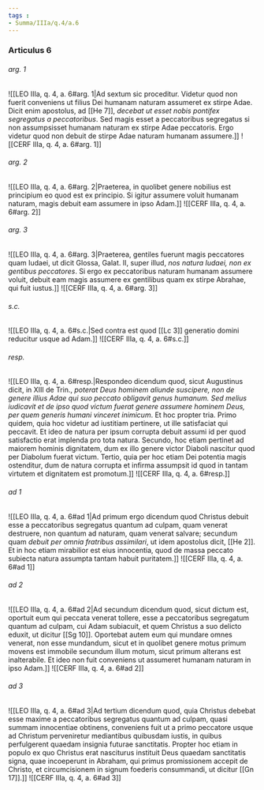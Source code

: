 ```yaml
---
tags : 
- Summa/IIIa/q.4/a.6
---
```


### Articulus 6

###### arg. 1
![[LEO IIIa, q. 4, a. 6#arg. 1|Ad sextum sic proceditur. Videtur quod non fuerit conveniens ut filius Dei humanam naturam assumeret ex stirpe Adae. Dicit enim apostolus, ad [[He 7]], *decebat ut esset nobis pontifex segregatus a peccatoribus*. Sed magis esset a peccatoribus segregatus si non assumpsisset humanam naturam ex stirpe Adae peccatoris. Ergo videtur quod non debuit de stirpe Adae naturam humanam assumere.]]
![[CERF IIIa, q. 4, a. 6#arg. 1]]

###### arg. 2
![[LEO IIIa, q. 4, a. 6#arg. 2|Praeterea, in quolibet genere nobilius est principium eo quod est ex principio. Si igitur assumere voluit humanam naturam, magis debuit eam assumere in ipso Adam.]]
![[CERF IIIa, q. 4, a. 6#arg. 2]]

###### arg. 3
![[LEO IIIa, q. 4, a. 6#arg. 3|Praeterea, gentiles fuerunt magis peccatores quam Iudaei, ut dicit Glossa, Galat. II, super illud, *nos natura Iudaei, non ex gentibus peccatores*. Si ergo ex peccatoribus naturam humanam assumere voluit, debuit eam magis assumere ex gentilibus quam ex stirpe Abrahae, qui fuit iustus.]]
![[CERF IIIa, q. 4, a. 6#arg. 3]]

###### s.c.
![[LEO IIIa, q. 4, a. 6#s.c.|Sed contra est quod [[Lc 3]] generatio domini reducitur usque ad Adam.]]
![[CERF IIIa, q. 4, a. 6#s.c.]]

###### resp.
![[LEO IIIa, q. 4, a. 6#resp.|Respondeo dicendum quod, sicut Augustinus dicit, in XIII de Trin., *poterat Deus hominem aliunde suscipere, non de genere illius Adae qui suo peccato obligavit genus humanum. Sed melius iudicavit et de ipso quod victum fuerat genere assumere hominem Deus, per quem generis humani vinceret inimicum*. Et hoc propter tria. Primo quidem, quia hoc videtur ad iustitiam pertinere, ut ille satisfaciat qui peccavit. Et ideo de natura per ipsum corrupta debuit assumi id per quod satisfactio erat implenda pro tota natura. Secundo, hoc etiam pertinet ad maiorem hominis dignitatem, dum ex illo genere victor Diaboli nascitur quod per Diabolum fuerat victum. Tertio, quia per hoc etiam Dei potentia magis ostenditur, dum de natura corrupta et infirma assumpsit id quod in tantam virtutem et dignitatem est promotum.]]
![[CERF IIIa, q. 4, a. 6#resp.]]

###### ad 1
![[LEO IIIa, q. 4, a. 6#ad 1|Ad primum ergo dicendum quod Christus debuit esse a peccatoribus segregatus quantum ad culpam, quam venerat destruere, non quantum ad naturam, quam venerat salvare; secundum quam *debuit per omnia fratribus assimilari*, ut idem apostolus dicit, [[He 2]]. Et in hoc etiam mirabilior est eius innocentia, quod de massa peccato subiecta natura assumpta tantam habuit puritatem.]]
![[CERF IIIa, q. 4, a. 6#ad 1]]

###### ad 2
![[LEO IIIa, q. 4, a. 6#ad 2|Ad secundum dicendum quod, sicut dictum est, oportuit eum qui peccata venerat tollere, esse a peccatoribus segregatum quantum ad culpam, cui Adam subiacuit, et quem Christus a suo delicto eduxit, ut dicitur [[Sg 10]]. Oportebat autem eum qui mundare omnes venerat, non esse mundandum, sicut et in quolibet genere motus primum movens est immobile secundum illum motum, sicut primum alterans est inalterabile. Et ideo non fuit conveniens ut assumeret humanam naturam in ipso Adam.]]
![[CERF IIIa, q. 4, a. 6#ad 2]]

###### ad 3
![[LEO IIIa, q. 4, a. 6#ad 3|Ad tertium dicendum quod, quia Christus debebat esse maxime a peccatoribus segregatus quantum ad culpam, quasi summam innocentiae obtinens, conveniens fuit ut a primo peccatore usque ad Christum perveniretur mediantibus quibusdam iustis, in quibus perfulgerent quaedam insignia futurae sanctitatis. Propter hoc etiam in populo ex quo Christus erat nasciturus instituit Deus quaedam sanctitatis signa, quae incoeperunt in Abraham, qui primus promissionem accepit de Christo, et circumcisionem in signum foederis consummandi, ut dicitur [[Gn 17]].]]
![[CERF IIIa, q. 4, a. 6#ad 3]]

